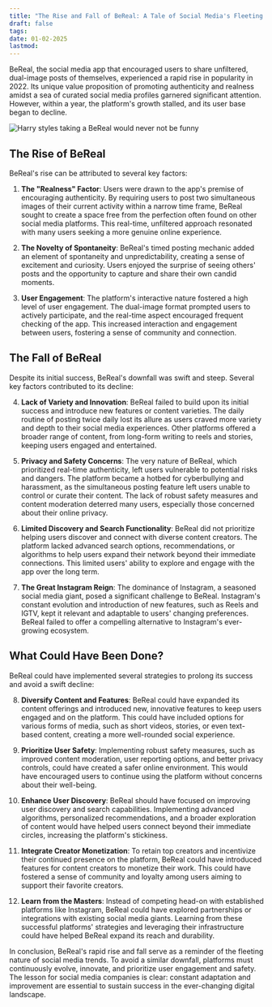 ```yaml
---
title: "The Rise and Fall of BeReal: A Tale of Social Media's Fleeting Nature"
draft: false
tags: 
date: 01-02-2025
lastmod:
---
```

BeReal, the social media app that encouraged users to share unfiltered, dual-image posts of themselves, experienced a rapid rise in popularity in 2022. Its unique value proposition of promoting authenticity and realness amidst a sea of curated social media profiles garnered significant attention. However, within a year, the platform's growth stalled, and its user base began to decline.

![Harry styles taking a BeReal would never not be funny](https://pbs.twimg.com/media/FcwaauaX0AAVj_g?format=jpg&name=medium)
## The Rise of BeReal

BeReal's rise can be attributed to several key factors:

1. **The "Realness" Factor**: Users were drawn to the app's premise of encouraging authenticity. By requiring users to post two simultaneous images of their current activity within a narrow time frame, BeReal sought to create a space free from the perfection often found on other social media platforms. This real-time, unfiltered approach resonated with many users seeking a more genuine online experience.
    
2. **The Novelty of Spontaneity**: BeReal's timed posting mechanic added an element of spontaneity and unpredictability, creating a sense of excitement and curiosity. Users enjoyed the surprise of seeing others' posts and the opportunity to capture and share their own candid moments.
    
3. **User Engagement**: The platform's interactive nature fostered a high level of user engagement. The dual-image format prompted users to actively participate, and the real-time aspect encouraged frequent checking of the app. This increased interaction and engagement between users, fostering a sense of community and connection.
    

## The Fall of BeReal

Despite its initial success, BeReal's downfall was swift and steep. Several key factors contributed to its decline:

4. **Lack of Variety and Innovation**: BeReal failed to build upon its initial success and introduce new features or content varieties. The daily routine of posting twice daily lost its allure as users craved more variety and depth to their social media experiences. Other platforms offered a broader range of content, from long-form writing to reels and stories, keeping users engaged and entertained.
    
5. **Privacy and Safety Concerns**: The very nature of BeReal, which prioritized real-time authenticity, left users vulnerable to potential risks and dangers. The platform became a hotbed for cyberbullying and harassment, as the simultaneous posting feature left users unable to control or curate their content. The lack of robust safety measures and content moderation deterred many users, especially those concerned about their online privacy.
    
6. **Limited Discovery and Search Functionality**: BeReal did not prioritize helping users discover and connect with diverse content creators. The platform lacked advanced search options, recommendations, or algorithms to help users expand their network beyond their immediate connections. This limited users' ability to explore and engage with the app over the long term.
    
7. **The Great Instagram Reign**: The dominance of Instagram, a seasoned social media giant, posed a significant challenge to BeReal. Instagram's constant evolution and introduction of new features, such as Reels and IGTV, kept it relevant and adaptable to users' changing preferences. BeReal failed to offer a compelling alternative to Instagram's ever-growing ecosystem.
    

## What Could Have Been Done?

BeReal could have implemented several strategies to prolong its success and avoid a swift decline:

8. **Diversify Content and Features**: BeReal could have expanded its content offerings and introduced new, innovative features to keep users engaged and on the platform. This could have included options for various forms of media, such as short videos, stories, or even text-based content, creating a more well-rounded social experience.
    
9. **Prioritize User Safety**: Implementing robust safety measures, such as improved content moderation, user reporting options, and better privacy controls, could have created a safer online environment. This would have encouraged users to continue using the platform without concerns about their well-being.
    
10. **Enhance User Discovery**: BeReal should have focused on improving user discovery and search capabilities. Implementing advanced algorithms, personalized recommendations, and a broader exploration of content would have helped users connect beyond their immediate circles, increasing the platform's stickiness.
    
11. **Integrate Creator Monetization**: To retain top creators and incentivize their continued presence on the platform, BeReal could have introduced features for content creators to monetize their work. This could have fostered a sense of community and loyalty among users aiming to support their favorite creators.
    
12. **Learn from the Masters**: Instead of competing head-on with established platforms like Instagram, BeReal could have explored partnerships or integrations with existing social media giants. Learning from these successful platforms' strategies and leveraging their infrastructure could have helped BeReal expand its reach and durability.
    

In conclusion, BeReal's rapid rise and fall serve as a reminder of the fleeting nature of social media trends. To avoid a similar downfall, platforms must continuously evolve, innovate, and prioritize user engagement and safety. The lesson for social media companies is clear: constant adaptation and improvement are essential to sustain success in the ever-changing digital landscape.